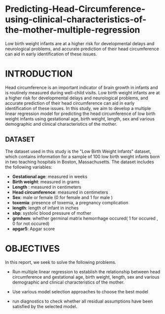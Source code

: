 # Predicting-Head-Circumference-using-clinical-characteristics-of-the-mother-multiple-regression
Low birth weight infants are at a higher risk for developmental delays and neurological problems, and accurate prediction of their head circumference can aid in early identification of these issues.

# INTRODUCTION
Head circumference is an important indicator of brain growth in infants and is routinely measured during well-child visits. Low birth weight infants are at a higher risk for developmental delays and neurological problems, and accurate prediction of their head circumference can aid in early identification of these issues. In this study, we aim to develop a multiple linear regression model for predicting the head circumference of low birth weight infants using gestational age, birth weight, length,  sex and various demographic and clinical characteristics of the mother.


## DATASET 
The dataset used in this study is the "Low Birth Weight Infants" dataset, which contains information for a sample of 100 low birth weight infants born in two teaching hospitals in Boston, Massachusetts. The dataset includes the following variables:

* **Gestational age**: measured in weeks
* **Birth weight**: measured in grams
* **Length** : measured in centimeters
* **Head circumference**: measured in centimeters
* **Sex**: male or female (0 for female and 1 for male )
* **toxemia**: presence of toxemia, a pregnancy complication
* **length**: length of infant in inches
* **sbp**: systolic blood pressure of mother
* **grmhem**: whether germinal matrix hemorrhage occured( 1 for occured , 0 for not occured)
* **apgar5**: Apgar score 

# OBJECTIVES 
In this report, we seek to solve the following problems.

*	Run multiple linear regression to establish the relationship between head circumference and gestational age, birth weight, length,  sex and various demographic and clinical characteristics of the mother.

* Use various model selection approaches to choose the best model

*	run diagnostics to check whether all residual assumptions have been satisfied by the selected model.


